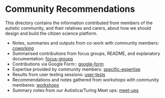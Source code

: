 # Community Recommendations

This directory contains the information contributed from members of the autistic community, and their relatives and carers, about how we should design and build the citizen science platform.

* Notes, summaries and outputs from co-work with community members: [coworking](coworking)
* Summarised contributions from focus groups, README, and explanatory documentation: [focus-groups](focus-groups)
* Contributions via Google Form:: [google-form](google-form)
* Expertise provided by community members: [specific-expertise](specific-expertise)
* Results from user testing sessions: [user-tests](user-tests)
* Recommendations and notes gathered from workshops with community memberes: [workshops](workshops)
* Summary notes from our Autistica/Turing Meet ups: [meet-ups](meet-up)
